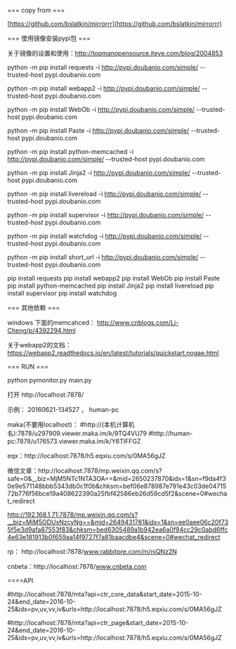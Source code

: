 === copy from ===

[https://github.com/bslatkin/mirrorrr](https://github.com/bslatkin/mirrorrr)



=== 使用镜像安装pypi包 ===

关于镜像的设置和使用：http://topmanopensource.iteye.com/blog/2004853


python -m pip install requests -i http://pypi.doubanio.com/simple/  --trusted-host pypi.doubanio.com

python -m pip install webapp2 -i http://pypi.doubanio.com/simple/  --trusted-host pypi.doubanio.com

python -m pip install WebOb -i http://pypi.doubanio.com/simple/  --trusted-host pypi.doubanio.com

python -m pip install Paste -i http://pypi.doubanio.com/simple/  --trusted-host pypi.doubanio.com

python -m pip install python-memcached -i http://pypi.doubanio.com/simple/  --trusted-host pypi.doubanio.com

python -m pip install Jinja2 -i http://pypi.doubanio.com/simple/  --trusted-host pypi.doubanio.com

python -m pip install livereload -i http://pypi.doubanio.com/simple/  --trusted-host pypi.doubanio.com

python -m pip install supervisor -i http://pypi.doubanio.com/simple/  --trusted-host pypi.doubanio.com

python -m pip install watchdog -i http://pypi.doubanio.com/simple/  --trusted-host pypi.doubanio.com

python -m pip install short_url -i http://pypi.doubanio.com/simple/  --trusted-host pypi.doubanio.com

pip install requests
pip install webapp2
pip install WebOb
pip install Paste
pip install python-memcached
pip install Jinja2
pip install livereload
pip install supervisor
pip install watchdog

=== 其他依赖 === 

windows 下面的memcahced： 
http://www.cnblogs.com/Li-Cheng/p/4392294.html

关于webapp2的文档： https://webapp2.readthedocs.io/en/latest/tutorials/quickstart.nogae.html

===  RUN ===


python pymonitor.py main.py


打开 http://localhost:7878/

示例：
20160621-134527  ， human-pc

maka(不要用localhost)：
#http://(本机计算机名):7878/u297909.viewer.maka.im/k/9TQ4VU79
#http://human-pc:7878/u176573.viewer.maka.im/k/Y6TIFFGZ

eqx：http://localhost:7878/h5.eqxiu.com/s/0MA56gJZ


微信文章：http://localhost:7878/mp.weixin.qq.com/s?safe=0&__biz=MjM5NTc1NTA3OA==&mid=2650237870&idx=1&sn=f9da4f30e9e571148bbb5343db0c1f0b&chksm=bef06e878987e791e43c03de0471572b776f56bce19a408622390a25fbf42586eb26d59cd5f2&scene=0#wechat_redirect

http://192.168.1.71:7878/mp.weixin.qq.com/s?__biz=MjM5ODUxNzcyNg==&mid=2649431781&idx=1&sn=ee0aee06c20f735f5e3d9afa87553f83&chksm=bed6305489a1b942ea6a0f94cc29c0abd6ffc4e63e181913b0f659aa14f9727f7a81baacdbe4&scene=0#wechat_redirect

rp： http://localhost:7878/www.rabbitpre.com/m/niQNz2N

cnbeta：http://localhost:7878/www.cnbeta.com


====API

#http://localhost:7878/mta?api=ctr_core_data&start_date=2015-10-24&end_date=2016-10-25&idx=pv,uv,vv,iv&urls=http://localhost:7878/h5.eqxiu.com/s/0MA56gJZ


#http://localhost:7878/mta?api=ctr_page&start_date=2015-10-24&end_date=2016-10-25&idx=pv,uv,vv,iv&urls=http://localhost:7878/h5.eqxiu.com/s/0MA56gJZ